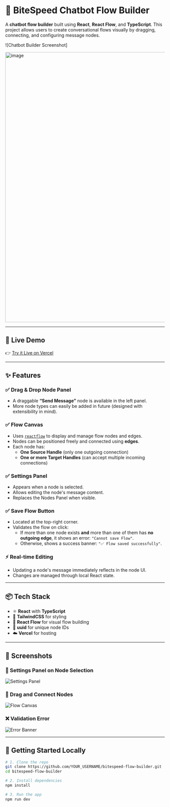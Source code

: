 # 🧠 BiteSpeed Chatbot Flow Builder

A **chatbot flow builder** built using **React**, **React Flow**, and **TypeScript**. This project allows users to create conversational flows visually by dragging, connecting, and configuring message nodes.

![Chatbot Builder Screenshot]

<img width="1913" height="852" alt="image" src="https://github.com/user-attachments/assets/561e76f7-7222-4f11-8144-d61613991642" />


---

## 🔗 Live Demo

👉 [Try it Live on Vercel](flow-builder-716oe0iy9-komalkiran085s-projects.vercel.app)

---

## ✨ Features

### ✅ Drag & Drop Node Panel
- A draggable **“Send Message”** node is available in the left panel.
- More node types can easily be added in future (designed with extensibility in mind).

### ✅ Flow Canvas
- Uses [`reactflow`](https://reactflow.dev/) to display and manage flow nodes and edges.
- Nodes can be positioned freely and connected using **edges**.
- Each node has:
  - **One Source Handle** (only one outgoing connection)
  - **One or more Target Handles** (can accept multiple incoming connections)

### ✅ Settings Panel
- Appears when a node is selected.
- Allows editing the node's message content.
- Replaces the Nodes Panel when visible.

### ✅ Save Flow Button
- Located at the top-right corner.
- Validates the flow on click:
  - If more than one node exists **and** more than one of them has **no outgoing edge**, it shows an error: `"Cannot save Flow"`.
  - Otherwise, shows a success banner: `"✅ Flow saved successfully"`.

### ⚡ Real-time Editing
- Updating a node's message immediately reflects in the node UI.
- Changes are managed through local React state.

---

## 📦 Tech Stack

- ⚛️ **React** with **TypeScript**
- 🎨 **TailwindCSS** for styling
- 🧩 **React Flow** for visual flow building
- 🔁 **uuid** for unique node IDs
- ☁️ **Vercel** for hosting

---

## 📸 Screenshots

### 🔧 Settings Panel on Node Selection
![Settings Panel](./screenshots/settings-panel.png)

### 🧩 Drag and Connect Nodes
![Flow Canvas](./screenshots/flow-builder.png)

### ❌ Validation Error
![Error Banner](./screenshots/error-banner.png)

---

## 🚀 Getting Started Locally

```bash
# 1. Clone the repo
git clone https://github.com/YOUR_USERNAME/bitespeed-flow-builder.git
cd bitespeed-flow-builder

# 2. Install dependencies
npm install

# 3. Run the app
npm run dev
